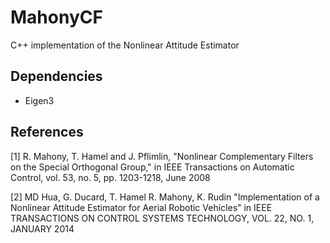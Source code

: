 # MahonyCF

C++ implementation of the Nonlinear Attitude Estimator

## Dependencies

* Eigen3


## References

[1] R. Mahony, T. Hamel and J. Pflimlin, "Nonlinear Complementary Filters on the Special Orthogonal Group," in IEEE Transactions on Automatic Control, vol. 53, no. 5, pp. 1203-1218, June 2008

[2] MD Hua, G. Ducard, T. Hamel R. Mahony, K. Rudin "Implementation of a Nonlinear Attitude Estimator for Aerial Robotic Vehicles" in IEEE TRANSACTIONS ON CONTROL SYSTEMS TECHNOLOGY, VOL. 22, NO. 1, JANUARY 2014
 

